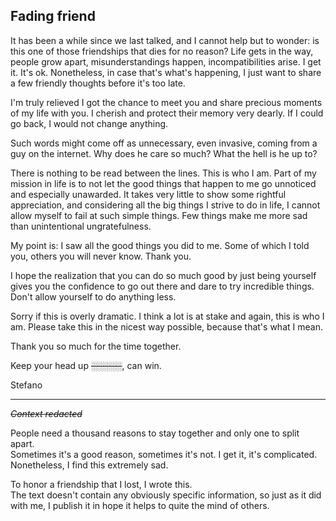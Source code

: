 ## Fading friend

It has been a while since we last talked, and I cannot help but to wonder: is this one of those friendships that dies for no reason? Life gets in the way, people grow apart, misunderstandings happen, incompatibilities arise. I get it. It's ok.
Nonetheless, in case that's what's happening, I just want to share a few friendly thoughts before it's too late.

I'm truly relieved I got the chance to meet you and share precious moments of my life with you.
I cherish and protect their memory very dearly.
If I could go back, I would not change anything.

Such words might come off as unnecessary, even invasive, coming from a guy on the internet.
Why does he care so much? What the hell is he up to?

There is nothing to be read between the lines. This is who I am.
Part of my mission in life is to not let the good things that happen to me go unnoticed and especially unawarded.
It takes very little to show some rightful appreciation, and considering all the big things I strive to do in life, I cannot allow myself to fail at such simple things.
Few things make me more sad than unintentional ungratefulness.

My point is:
I saw all the good things you did to me.
Some of which I told you, others you will never know.
Thank you.

I hope the realization that you can do so much good by just being yourself gives you the confidence to go out there and dare to try incredible things.
Don't allow yourself to do anything less.

Sorry if this is overly dramatic.
I think a lot is at stake and again, this is who I am.
Please take this in the nicest way possible, because that's what I mean.

Thank you so much for the time together.

Keep your head up ~~░░░░░~~, can win.

Stefano

---

~~_Context redacted_~~

People need a thousand reasons to stay together and only one to split apart.  
Sometimes it's a good reason, sometimes it's not. I get it, it's complicated.  
Nonetheless, I find this extremely sad.

To honor a friendship that I lost, I wrote this.  
The text doesn't contain any obviously specific information, so just as it did with me, I publish it in hope it helps to quite the mind of others.
